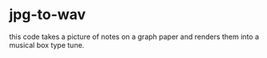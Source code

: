 # jpg-to-wav
this code takes a picture of notes on a graph paper and renders them into a musical box type tune.
